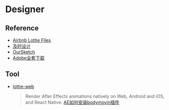 # Designer

## Reference

- [Airbnb Lottie Files](https://lottiefiles.com/)
- [及时设计](https://js.design/courses)
- [OurSketch](https://oursketch.com/)
- [Adobe全套下载](https://www.yuque.com/qianxun-nzpyh/kb)

## Tool

- [lottie-web](https://github.com/airbnb/lottie-web)
    > Render After Effects animations natively on Web, Android and iOS, and React Native.
    > [AE如何安装bodymovin插件](https://uijiaohu.com/ae%e5%ae%89%e8%a3%85bodymovin%e6%8f%92%e4%bb%b6/)